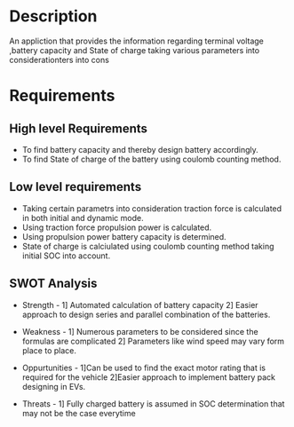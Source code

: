 # Description
An appliction that provides the information regarding terminal voltage ,battery capacity and State of charge taking various parameters into considerationters into cons






# Requirements


## High level Requirements
*  To find battery capacity and thereby design battery accordingly.
*  To find State of charge of the battery using coulomb counting method.




## Low level requirements
*  Taking certain parametrs into consideration traction force is calculated in both initial and dynamic mode.
*  Using traction force propulsion power is calculated.
*  Using propulsion power battery capacity is determined.
*   State of charge is calciulated using coulomb counting method taking initial SOC into account.


## SWOT Analysis
* Strength -  1] Automated calculation of battery capacity
              2] Easier approach to design series and parallel combination of the batteries. 

* Weakness -  1] Numerous parameters to be considered since the formulas are complicated
              2] Parameters like wind speed may vary form place to place.

 * Oppurtunities - 1]Can be used to find the exact motor rating that is required for the vehicle
                   2]Easier approach to implement battery pack designing in EVs.

  * Threats -    1] Fully charged battery is assumed in SOC determination that may not be the case             everytime                                                        